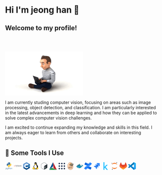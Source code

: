 # Hi I'm jeong han 👋

## Welcome to my profile! 
<br />
<br />


<a href="#"><img align="center" src="https://github.com/wjdgks300/wjdgks300/raw/main/image/computer_cartoon.gif" /></a>

 I am currently studing computer vision, focusing on areas such as image processing, object detection, and classification. I am particularly interested in the latest advancements in deep learning and how they can be applied to solve complex computer vision challenges.

I am excited to continue expanding my knowledge and skills in this field. I am always eager to learn from others and collaborate on interesting projects.

<h2>🚀 Some Tools I Use</h2>
<p align="left">
<img src="https://raw.githubusercontent.com/devicons/devicon/master/icons/python/python-original-wordmark.svg" alt="python" width="25" height="25" />
 <img src="https://raw.githubusercontent.com/devicons/devicon/master/icons/pytorch/pytorch-original-wordmark.svg" alt="pytorch" width="25" height="25" />
<img src="https://raw.githubusercontent.com/devicons/devicon/master/icons/cplusplus/cplusplus-original.svg" alt="cplusplus" width="25" height="25" />
 <img src="https://raw.githubusercontent.com/devicons/devicon/master/icons/linux/linux-original.svg" alt="linux" width="25" height="25" />
 <img src="https://raw.githubusercontent.com/devicons/devicon/master/icons/bash/bash-original.svg" alt="bash" width="25" height="25" />
 <img src="https://raw.githubusercontent.com/devicons/devicon/master/icons/cmake/cmake-original.svg" alt="cmake" width="25" height="25" />
<img src="https://raw.githubusercontent.com/devicons/devicon/master/icons/ros/ros-original.svg" alt="ros" width="25" height="25" />
 <img src="https://raw.githubusercontent.com/devicons/devicon/master/icons/gcc/gcc-original.svg" alt="gcc" width="25" height="25" />
<img src="https://raw.githubusercontent.com/devicons/devicon/master/icons/docker/docker-original.svg" alt="Docker" width="25" height="25" />
<img src="https://raw.githubusercontent.com/devicons/devicon/master/icons/confluence/confluence-original.svg" alt="confluence" width="25" height="25" />
 <img src="https://raw.githubusercontent.com/devicons/devicon/master/icons/jira/jira-original.svg" alt="jira" width="25" height="25" />
<img src="https://raw.githubusercontent.com/devicons/devicon/master/icons/kaggle/kaggle-original.svg" alt="kaggle" width="25" height="25" />
<img src="https://raw.githubusercontent.com/devicons/devicon/master/icons/jupyter/jupyter-original.svg" alt="jupyter" width="25" height="25" />
<img src="https://raw.githubusercontent.com/devicons/devicon/master/icons/gitlab/gitlab-original.svg" alt="gitlab" width="25" height="25" />
<img src="https://raw.githubusercontent.com/devicons/devicon/master/icons/vscode/vscode-original.svg" alt="vscode" width="25" height="25" />

 
</p>
<!--
**wjdgks300/wjdgks300** is a ✨ _special_ ✨ repository because its `README.md` (this file) appears on your GitHub profile.

Here are some ideas to get you started:

- 🔭 I’m currently working on ...
- 🌱 I’m currently learning ...
- 👯 I’m looking to collaborate on ...
- 🤔 I’m looking for help with ...
- 💬 Ask me about ...
- 📫 How to reach me: ...
- 😄 Pronouns: ...
- ⚡ Fun fact: ...
-->
